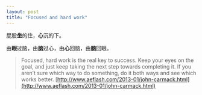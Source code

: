 ```yaml
---
layout: post
title: "Focused and hard work"
---
```



屁股**坐**的住，**心**沉的下。

由**眼**过脑，由**脑**过心，由**心**回脑，由**脑**回眼。

> Focused, hard work is the real key to success. Keep your eyes on the goal, and just keep taking the next step towards completing it. If you aren’t sure which way to do something, do it both ways and see which works better.
[http://www.aeflash.com/2013-01/john-carmack.html](http://www.aeflash.com/2013-01/john-carmack.html)
